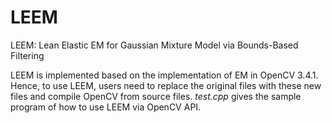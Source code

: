 # LEEM
LEEM: Lean Elastic EM for Gaussian Mixture Model via Bounds-Based Filtering

LEEM is implemented based on the implementation of EM in OpenCV 3.4.1. Hence, to use LEEM, users need to replace the original files with these new files and compile OpenCV from source files. _test.cpp_ gives the sample program of how to use LEEM via OpenCV API.
